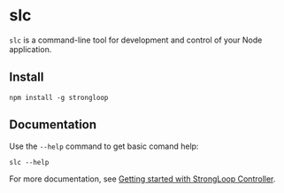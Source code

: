 # slc

`slc` is a command-line tool for development and control of your Node application.

## Install

    npm install -g strongloop

## Documentation

Use the `--help` command to get basic comand help:

    slc --help

For more documentation, see [Getting started with StrongLoop Controller](http://docs.strongloop.com/display/SLC/Getting+started+with+StrongLoop+Controller).

